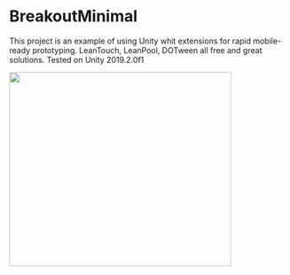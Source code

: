 # BreakoutMinimal
This project is an example of using Unity whit extensions for rapid mobile-ready prototyping. LeanTouch, LeanPool, DOTween all free and great solutions. Tested on Unity 2019.2.0f1

 <img src="https://giant.gfycat.com/JadedEagerKitten.gif" width="400" height="350" />
